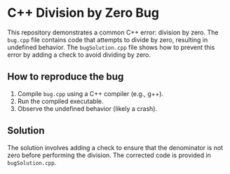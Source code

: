 # C++ Division by Zero Bug
This repository demonstrates a common C++ error: division by zero. The `bug.cpp` file contains code that attempts to divide by zero, resulting in undefined behavior.  The `bugSolution.cpp` file shows how to prevent this error by adding a check to avoid dividing by zero.

## How to reproduce the bug
1. Compile `bug.cpp` using a C++ compiler (e.g., g++).
2. Run the compiled executable.
3. Observe the undefined behavior (likely a crash).

## Solution
The solution involves adding a check to ensure that the denominator is not zero before performing the division. The corrected code is provided in `bugSolution.cpp`.